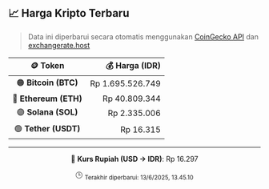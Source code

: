 

<!-- HARGA_KRIPTO -->
## 📈 Harga Kripto Terbaru

> Data ini diperbarui secara otomatis menggunakan [CoinGecko API](https://www.coingecko.com/) dan [exchangerate.host](https://exchangerate.host/)

<div align="center">

| 🪙 Token | 💰 Harga (IDR) |
|:------:|---------------:|
| 🟠 **Bitcoin (BTC)**   | Rp 1.695.526.749 |
| 🔵 **Ethereum (ETH)**  | Rp 40.809.344 |
| 🟣 **Solana (SOL)**    | Rp 2.335.006 |
| 🟢 **Tether (USDT)**   | Rp 16.315 |

---

💱 **Kurs Rupiah (USD → IDR)**: Rp 16.297

🕒 <sub>Terakhir diperbarui: 13/6/2025, 13.45.10</sub>

</div>
<!-- /HARGA_KRIPTO -->